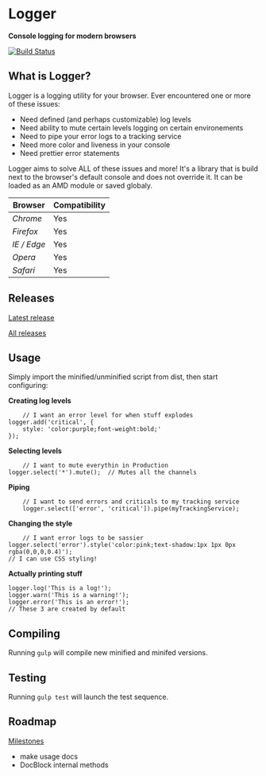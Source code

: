 # Logger
**Console logging for modern browsers**

[![Build Status](https://travis-ci.org/fed135/Logger.svg?branch=master)](https://travis-ci.org/fed135/logrunner)

## What is Logger?

Logger is a logging utility for your browser. 
Ever encountered one or more of these issues:

- Need defined (and perhaps customizable) log levels
- Need ability to mute certain levels logging on certain environements
- Need to pipe your error logs to a tracking service
- Need more color and liveness in your console
- Need prettier error statements

Logger aims to solve ALL of these issues and more!
It's a library that is build next to the browser's default console and does not override it.
It can be loaded as an AMD module or saved globaly.

   Browser              | Compatibility
   ---------------------| -----------------------
   *Chrome*             | Yes
   *Firefox*            | Yes
   *IE / Edge*          | Yes
   *Opera*              | Yes
   *Safari*             | Yes


## Releases

[Latest release](https://github.com/fed135/Logger/releases/latest)

[All releases](https://github.com/fed135/Logger/releases)


## Usage

Simply import the minified/unminified script from dist, then start configuring:

**Creating log levels**

		// I want an error level for when stuff explodes
    logger.add('critical', {
    	style: 'color:purple;font-weight:bold;'
    });

**Selecting levels**

		// I want to mute everythin in Production
    logger.select('*').mute();	// Mutes all the channels

**Piping**

		// I want to send errors and criticals to my tracking service
		logger.select(['error', 'critical']).pipe(myTrackingService);

**Changing the style**

		// I want error logs to be sassier
    logger.select('error').style('color:pink;text-shadow:1px 1px 0px rgba(0,0,0,0.4)');
    // I can use CSS styling!

**Actually printing stuff**

    logger.log('This is a log!');
    logger.warn('This is a warning!');
    logger.error('This is an error!');
    // These 3 are created by default


## Compiling

Running `gulp` will compile new minified and minifed versions.


## Testing

Running `gulp test` will launch the test sequence.


## Roadmap

[Milestones](https://github.com/fed135/Logger/milestones)

- make usage docs
- DocBlock internal methods

